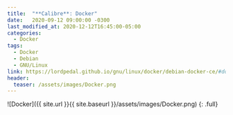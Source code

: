 ```yaml
---
title:  "**Calibre**: Docker"
date:   2020-09-12 09:00:00 -0300
last_modified_at: 2020-12-12T16:45:00-05:00
categories:
  - Docker
tags:
  - Docker
  - Debian
  - GNU/Linux
link: https://lordpedal.github.io/gnu/linux/docker/debian-docker-ce/#docker-calibre
header:
  teaser: /assets/images/Docker.png
---
```


![Docker]({{ site.url }}{{ site.baseurl }}/assets/images/Docker.png)
{: .full}
